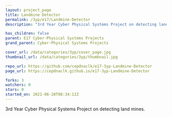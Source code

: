 ```yaml
---
layout: project_page
title: Landmine Detector
permalink: /3yp/e17/Landmine-Detector
description: "3rd Year Cyber Physical Systems Project on detecting land mines."

has_children: false
parent: E17 Cyber-Physical Systems Projects
grand_parent: Cyber-Physical Systems Projects

cover_url: /data/categories/3yp/cover_page.jpg
thumbnail_url: /data/categories/3yp/thumbnail.jpg

repo_url: https://github.com/cepdnaclk/e17-3yp-Landmine-Detector
page_url: https://cepdnaclk.github.io/e17-3yp-Landmine-Detector

forks: 3
watchers: 0
stars: 0
started_on: 2021-06-20T08:34:12Z
---
```

3rd Year Cyber Physical Systems Project on detecting land mines.

